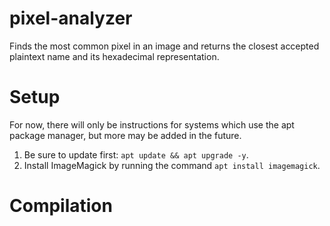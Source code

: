 # pixel-analyzer
Finds the most common pixel in an image and returns the closest accepted plaintext name and its hexadecimal representation.

# Setup
For now, there will only be instructions for systems which use the apt package manager, but more may be added in the future.
1. Be sure to update first: `apt update && apt upgrade -y`.
2. Install ImageMagick by running the command `apt install imagemagick`.

# Compilation

